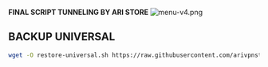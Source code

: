 **FINAL SCRIPT TUNNELING BY ARI STORE**
![menu-v4.png](https://github.com/user-attachments/assets/346349c6-66d2-4406-b8c4-3fb1f1a45c5c)

## BACKUP UNIVERSAL
```bash
wget -O restore-universal.sh https://raw.githubusercontent.com/arivpnstores/v4/main/Cdy/restore-universal.sh && chmod +x restore-universal.sh && ./restore-universal.sh
```

